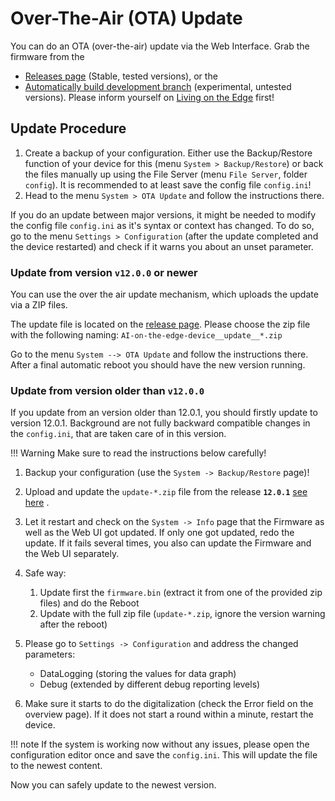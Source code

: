# Over-The-Air (OTA) Update
You can do an OTA (over-the-air) update via the Web Interface.
Grab the firmware from the

 *  [Releases page](https://github.com/jomjol/AI-on-the-edge-device/releases) (Stable, tested versions), or the
 *  [Automatically build development branch](https://github.com/jomjol/AI-on-the-edge-device/actions?query=branch%3Arolling) (experimental, untested versions). Please inform yourself on [Living on the Edge](../rolling-installation) first!

## Update Procedure
1. Create a backup of your configuration. Either use the Backup/Restore function of your device for this (menu `System > Backup/Restore`) or back the files manually up using the File Server (menu `File Server`, folder `config`). It is recommended to at least save the config file `config.ini`!
1. Head to the menu `System > OTA Update` and follow the instructions there.

If you do an update between major versions, it might be needed to modify the config file `config.ini` as it's syntax or context has changed.
To do so, go to the menu `Settings > Configuration` (after the update completed and the device restarted) and check if it warns you about an unset parameter.


### Update from version `v12.0.0` or newer
You can use the over the air update mechanism, which uploads the update via a ZIP files.

The update file is located on the [release page](https://github.com/jomjol/AI-on-the-edge-device/releases). Please choose the zip file with the following naming: `AI-on-the-edge-device__update__*.zip`

Go to the menu `System --> OTA Update` and follow the instructions there. After a final automatic reboot you should have the new version running.

### Update from version older than `v12.0.0`
If you update from an version older than 12.0.1, you should firstly update to version 12.0.1. Background are not fully backward compatible changes in the `config.ini`, that are taken care of in this version.

!!! Warning
    Make sure to read the instructions below carefully!

1.  Backup your configuration (use the `System -> Backup/Restore` page)!

2.  Upload and update the `update-*.zip` file from the release  **`12.0.1`**  [see here](https://github.com/jomjol/AI-on-the-edge-device/releases/tag/v12.0.1) .

4.  Let it restart and check on the `System -> Info` page that the Firmware as well as the Web UI got updated. If only one got updated, redo the update. If it fails several times, you also can update the Firmware and the Web UI separately.

5.  Safe way: 
    1.  Update first the `firmware.bin` (extract it from one of the provided zip files) and do the Reboot
    2.  Update with the full zip file (`update-*.zip`, ignore the version warning after the reboot)

6.  Please go to `Settings -> Configuration` and address the changed parameters:
    -   DataLogging (storing the values for data graph)
    -   Debug (extended by different debug reporting levels)

7.  Make sure it starts to do the digitalization (check the Error field on the overview page). If it does not start a round within a minute, restart the device.

!!! note
    If the system is working now without any issues, please open the configuration editor once and save the `config.ini`. This will update the file to the newest content.

Now you can safely update to the newest version.

